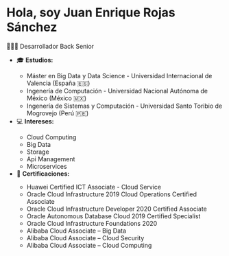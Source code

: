 <h1>Hola, soy Juan Enrique Rojas Sánchez</h1>
<p>👨🏽‍💻 Desarrollador Back Senior</p>
<ul>
  <li>🎓 <b>Estudios:</b></li>
      <ul>
        <li>Máster en Big Data y Data Science - Universidad Internacional de Valencia (España 🇪🇸)</li>
        <li>Ingenería de Computación - Universidad Nacional Autónoma de México (México 🇲🇽)</li>
        <li>Ingenería de Sistemas y Computación - Universidad Santo Toribio de Mogrovejo (Perú 🇵🇪)</li>
      </ul>
  <li>💻 <b>Intereses:</b></li>
      <ul>
        <li>Cloud Computing</li>
        <li>Big Data</li>
        <li>Storage</li>
        <li>Api Management</li>
        <li>Microservices</li>
      </ul>
  <li>📝 <b>Certificaciones:</b></li>
      <ul>
        <li>Huawei Certified ICT Associate - Cloud Service</li>
        <li>Oracle Cloud Infrastructure 2019 Cloud Operations Certified Associate</li>
        <li>Oracle Cloud Infrastructure Developer 2020 Certified Associate</li>
        <li>Oracle Autonomous Database Cloud 2019 Certified Specialist</li>
        <li>Oracle Cloud Infrastructure Foundations 2020</li>
        <li>Alibaba Cloud Associate – Big Data</li>
        <li>Alibaba Cloud Associate – Cloud Security</li>
        <li>Alibaba Cloud Associate – Cloud Computing</li>
      </ul>

<!--
**enrique21/enrique21** is a ✨ _special_ ✨ repository because its `README.md` (this file) appears on your GitHub profile.

Here are some ideas to get you started:

- 🔭 I’m currently working on ...
- 🌱 I’m currently learning ...
- 👯 I’m looking to collaborate on ...
- 🤔 I’m looking for help with ...
- 💬 Ask me about ...
- 📫 How to reach me: ...
- 😄 Pronouns: ...
- ⚡ Fun fact: ...
-->
